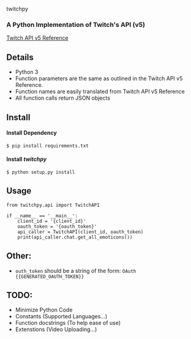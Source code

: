 twitchpy 
### A Python Implementation of Twitch's API (v5)
[Twitch API v5 Reference](https://dev.twitch.tv/docs/)

## Details

- Python 3
- Function parameters are the same as outlined in the Twitch API v5 Reference.
- Function names are easily translated from Twitch API v5 Reference
- All function calls return JSON objects

## Install

#### Install Dependency

```
$ pip install requirements.txt
```

#### Install *twitchpy*

```
$ python setup.py install
```

## Usage

```
from twitchpy.api import TwitchAPI

if __name__ == '__main__':
    client_id = '{client_id}'
    oauth_token = '{oauth_token}'
    api_caller = TwitchAPI(client_id, oauth_token)
    print(api_caller.chat.get_all_emoticons())
```

## Other:
- ```outh_token``` should be a string of the form: ```OAuth {{GENERATED_OAUTH_TOKEN}}```

## TODO:
- Minimize Python Code
- Constants (Supported Languages...)
- Function docstrings (To help ease of use)
- Extenstions (Video Uploading...)
